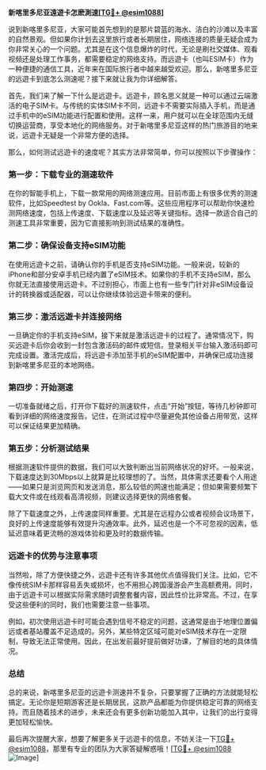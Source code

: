 **新喀里多尼亚遠遊卡怎麽測速[[TG💪+ @esim1088](https://t.me/s/esim1088)]**

说到新喀里多尼亚，大家可能首先想到的是那片碧蓝的海水、洁白的沙滩以及丰富的自然景观。但如果你计划去这里旅行或者长期居住，网络连接的质量无疑会成为你非常关心的一个问题。尤其是在这个信息爆炸的时代，无论是刷社交媒体、观看视频还是处理工作事务，都需要稳定的网络支持。而远遊卡（也叫ESIM卡）作为一种便捷的通信工具，近年来在国际旅行者中越来越受欢迎。那么，新喀里多尼亚的远遊卡到底怎么测速呢？接下来就让我为你详细解答。

首先，我们来了解一下什么是远遊卡。远遊卡，顾名思义就是一种可以通过云端激活的电子SIM卡。与传统的实体SIM卡不同，远遊卡不需要实际插入手机，而是通过手机中的eSIM功能进行配置和使用。这样一来，用户就可以在全球范围内无缝切换运营商，享受本地化的网络服务。对于新喀里多尼亚这样的热门旅游目的地来说，远遊卡无疑是一个非常方便的选择。

那么，如何测试远遊卡的速度呢？其实方法非常简单，你可以按照以下步骤操作：

### **第一步：下载专业的测速软件**
在你的智能手机上，下载一款常用的网络测速应用。目前市面上有很多优秀的测速软件，比如Speedtest by Ookla、Fast.com等。这些应用程序可以帮助你快速检测网络速度，包括上传速度、下载速度以及延迟等关键指标。选择一款适合自己的测速工具非常重要，因为它直接影响到测试结果的准确性。

### **第二步：确保设备支持eSIM功能**
在使用远遊卡之前，请确认你的手机是否支持eSIM功能。一般来说，较新的iPhone和部分安卓手机已经内置了eSIM技术。如果你的手机不支持eSIM，那么你就无法直接使用远遊卡。不过别担心，市面上也有一些专门针对非eSIM设备设计的转换器或适配器，可以让你继续体验远遊卡带来的便利。

### **第三步：激活远遊卡并连接网络**
一旦确定你的手机支持eSIM，接下来就是激活远遊卡的过程了。通常情况下，购买远遊卡后你会收到一封包含激活码的邮件或短信。登录相关平台输入激活码即可完成设置。激活完成后，将远遊卡添加至手机的eSIM配置中，并确保已成功连接到新喀里多尼亚的本地网络。

### **第四步：开始测速**
一切准备就绪之后，打开你下载好的测速软件，点击“开始”按钮，等待几秒钟即可看到详细的网络速度报告。记住，在测试过程中尽量避免其他设备占用带宽，这样可以保证结果更加精确。

### **第五步：分析测试结果**
根据测速软件提供的数据，我们可以大致判断出当前网络状况的好坏。一般来说，下载速度达到30Mbps以上就算是比较理想的了。当然，具体需求还要看个人用途——如果只是浏览网页和发送消息，那么较低的网速也能满足；但如果需要频繁下载大文件或在线观看高清视频，则建议选择更快的网络套餐。

除了下载速度之外，上传速度同样重要。尤其是在远程办公或者视频会议场景下，良好的上传速度能够有效提升沟通效率。此外，延迟也是一个不可忽视的因素，低延迟意味着更流畅的游戏体验和更及时的数据传输。

### **远遊卡的优势与注意事项**

当然啦，除了方便快捷之外，远遊卡还有许多其他优点值得我们关注。比如，它不像传统SIM卡那样容易丢失或损坏，也不用担心跨国漫游会产生高额费用。同时，由于远遊卡可以根据实际需求随时调整套餐内容，因此性价比非常高。不过，在享受这些便利的同时，我们也需要注意一些事项。

例如，初次使用远遊卡时可能会遇到信号不稳定的问题，这通常是由于地理位置偏远或者基站覆盖不足造成的。另外，某些特定区域可能对eSIM技术存在一定限制，导致无法正常使用。因此，在出发前最好提前做好功课，了解目的地的具体情况。

### **总结**

总的来说，新喀里多尼亚的远遊卡测速并不复杂，只要掌握了正确的方法就能轻松搞定。无论你是短期游客还是长期居民，这款产品都能为你提供稳定可靠的网络支持。而且随着技术的进步，未来还会有更多创新功能加入其中，让我们的出行变得更加轻松愉快。

最后再次提醒大家，想要了解更多关于远遊卡的信息，不妨关注一下[TG💪+ @esim1088](https://t.me/s/esim1088)，那里有专业的团队为大家答疑解惑哦！[[TG💪+ @esim1088](https://t.me/s/esim1088) ![Image](https://i.postimg.cc/4NQfJmqS/Snipaste-2025-05-13-00-14-12.png)]